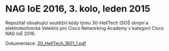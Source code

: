 # NAG IoE 2016, 3. kolo, leden 2015
Repozitář obsahující soutěžní kódy týmu 30-HellTech (SOŠ strojní a elektrotechnická Velešín) pro Cisco Networking Academy v kategorii Cisco NAG IoE 2016.

Dokumentace: [30_HellTech_1601_1.pdf](https://drive.google.com/file/d/0B2ooE2C_X5f0alVJbFotOTROZWc/view?usp=sharing)
